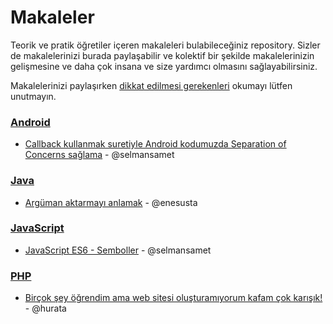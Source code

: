 # Makaleler

Teorik ve pratik öğretiler içeren makaleleri bulabileceğiniz repository. Sizler de makalelerinizi burada paylaşabilir ve kolektif bir şekilde makalelerinizin gelişmesine ve daha çok insana ve size yardımcı olmasını sağlayabilirsiniz. 

Makalelerinizi paylaşırken [dikkat edilmesi gerekenleri](dikkat-edilmesi-gerekenler.md) okumayı lütfen unutmayın.

### [**Android**](android)

- [Callback kullanmak suretiyle Android kodumuzda Separation of Concerns sağlama](android/android-callback-ile-separation-of-concerns/android-callback-ile-separation-of-concerns.md) - @selmansamet

### [**Java**](java)
- [Argüman aktarmayı anlamak](java/arguman-aktarmayi-anlamak/arguman-aktarmayi-anlamak.md) - @enesusta

### [**JavaScript**](javascript)

- [JavaScript ES6 - Semboller](javascript/es6-semboller/es6-semboller.md) - @selmansamet

### [**PHP**](php)

- [Birçok şey öğrendim ama web sitesi oluşturamıyorum kafam çok karışık!](php/bilgim-var-proje-olustururken-kafam-karisiyor/bilgim-var-proje-olustururken-kafam-karisiyor.md) - @hurata
